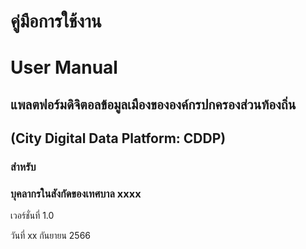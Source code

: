 # คู่มือการใช้งาน
# User Manual

## แพลตฟอร์มดิจิตอลข้อมูลเมืองขององค์กรปกครองส่วนท้องถิ่น 
## (City Digital Data Platform: CDDP)

### สำหรับ
### บุคลากรในสังกัดของเทศบาล xxxx

เวอร์ชั่นที่ 1.0

วันที่ xx กันยายน 2566

